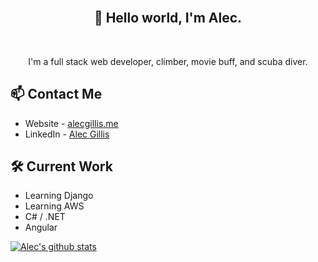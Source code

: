 <br>
<h2 align='center'> 👋 Hello world, I'm Alec. </h2>
<br>

<p align='center'>
I'm a full stack web developer, climber, movie buff, and scuba diver. </p>

## 📫 Contact Me
- Website - [alecgillis.me](https://alecgillis.me)
- LinkedIn - [Alec Gillis](https://www.linkedin.com/in/alecgillis)

## 🛠️ Current Work
- Learning Django
- Learning AWS
- C# / .NET
- Angular

[![Alec's github stats](https://github-readme-stats.vercel.app/api?username=Alec-Gillis&theme=blue-green)](https://github.com/Alec-Gillis/github-readme-stats)


<!--
**Alec-Gillis/Alec-Gillis** is a ✨ _special_ ✨ repository because its `README.md` (this file) appears on your GitHub profile.

Here are some ideas to get you started:

- 🔭 I’m currently working on ...
- 🌱 I’m currently learning ...
- 👯 I’m looking to collaborate on ...
- 🤔 I’m looking for help with ...
- 💬 Ask me about ...
- 📫 How to reach me: ...
- 😄 Pronouns: ...
- ⚡ Fun fact: ...
-->
